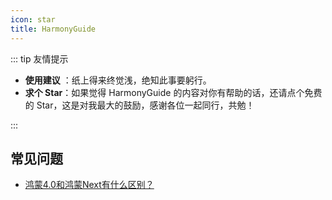 ```yaml
---
icon: star
title: HarmonyGuide
---
```


::: tip 友情提示

- **使用建议** ：纸上得来终觉浅，绝知此事要躬行。
- **求个 Star**：如果觉得 HarmonyGuide 的内容对你有帮助的话，还请点个免费的 Star，这是对我最大的鼓励，感谢各位一起同行，共勉！

:::

## 常见问题


- [鸿蒙4.0和鸿蒙Next有什么区别？](https://blog.csdn.net/qq_44103359/article/details/138468933)


